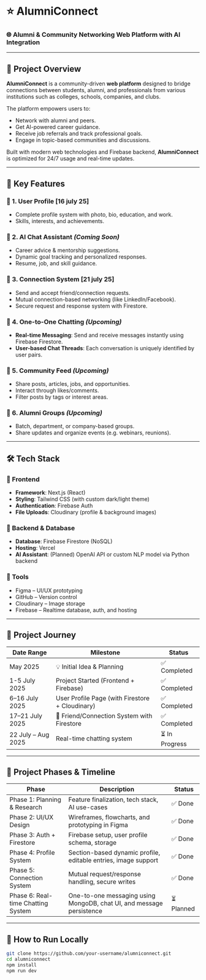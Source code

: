 # ⭐ AlumniConnect  
### 🌐 **Alumni & Community Networking Web Platform with AI Integration**

---

## 📝 Project Overview

**AlumniConnect** is a community-driven **web platform** designed to bridge connections between students, alumni, and professionals from various institutions such as colleges, schools, companies, and clubs. 

The platform empowers users to:
- Network with alumni and peers.
- Get AI-powered career guidance.
- Receive job referrals and track professional goals.
- Engage in topic-based communities and discussions.

Built with modern web technologies and Firebase backend, **AlumniConnect** is optimized for 24/7 usage and real-time updates.

---

## 🔑 Key Features

### 🔹 1. User Profile  [16 july 25]
- Complete profile system with photo, bio, education, and work.
- Skills, interests, and achievements.

### 🔹 2. AI Chat Assistant *(Coming Soon)*  
- Career advice & mentorship suggestions.
- Dynamic goal tracking and personalized responses.
- Resume, job, and skill guidance.

### 🔹 3. Connection System [21 july 25]
- Send and accept friend/connection requests.
- Mutual connection-based networking (like LinkedIn/Facebook).
- Secure request and response system with Firestore.

### 🔹 4. One-to-One Chatting *(Upcoming)*  
- **Real-time Messaging**: Send and receive messages instantly using Firebase Firestore.  
- **User-based Chat Threads**: Each conversation is uniquely identified by user pairs.  

### 🔹 5. Community Feed *(Upcoming)*  
- Share posts, articles, jobs, and opportunities.
- Interact through likes/comments.
- Filter posts by tags or interest areas.

### 🔹 6. Alumni Groups *(Upcoming)*  
- Batch, department, or company-based groups.
- Share updates and organize events (e.g. webinars, reunions).

---

## 🛠️ Tech Stack

### 🧩 Frontend
- **Framework**: Next.js (React)
- **Styling**: Tailwind CSS (with custom dark/light theme)
- **Authentication**: Firebase Auth
- **File Uploads**: Cloudinary (profile & background images)

### 🧩 Backend & Database
- **Database**: Firebase Firestore (NoSQL)
- **Hosting**: Vercel
- **AI Assistant**: (Planned) OpenAI API or custom NLP model via Python backend

### 🧩 Tools
- Figma – UI/UX prototyping  
- GitHub – Version control  
- Cloudinary – Image storage  
- Firebase – Realtime database, auth, and hosting  

---

## 📜 Project Journey

| Date Range         | Milestone                                           | Status       |
|--------------------|-----------------------------------------------------|--------------|
| May 2025           | 💡 Initial Idea & Planning                          | ✅ Completed |
| 1-5 July 2025       | Project Started (Frontend + Firebase)            | ✅ Completed |
| 6–16 July 2025     |  User Profile Page (with Firestore + Cloudinary) | ✅ Completed |
| 17–21 July 2025    | 🔗 Friend/Connection System with Firestore          | ✅ Completed |
| 22 July – Aug 2025 | Real-time chatting system             | ⏳ In Progress |


---

## 📅 Project Phases & Timeline

| Phase                         | Description                                                                 | Status     |
|------------------------------|-----------------------------------------------------------------------------|------------|
| Phase 1: Planning & Research | Feature finalization, tech stack, AI use-cases                             | ✅ Done     |
| Phase 2: UI/UX Design        | Wireframes, flowcharts, and prototyping in Figma                          | ✅ Done     |
| Phase 3: Auth + Firestore    | Firebase setup, user profile schema, storage                              | ✅ Done     |
| Phase 4: Profile System      | Section-based dynamic profile, editable entries, image support            | ✅ Done     |
| Phase 5: Connection System   | Mutual request/response handling, secure writes                           | ✅ Done     |
| Phase 6: Real-time Chatting System | One-to-one messaging using MongoDB, chat UI, and message persistence      | ⏳ Planned  |

---

## 🚀 How to Run Locally

```bash
git clone https://github.com/your-username/alumniconnect.git
cd alumniconnect
npm install
npm run dev
